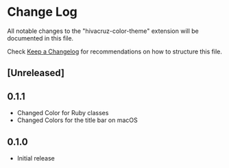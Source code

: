 # Change Log
All notable changes to the "hivacruz-color-theme" extension will be documented in this file.

Check [Keep a Changelog](http://keepachangelog.com/) for recommendations on how to structure this file.

## [Unreleased]

## 0.1.1
- Changed Color for Ruby classes
- Changed Colors for the title bar on macOS

## 0.1.0
- Initial release

